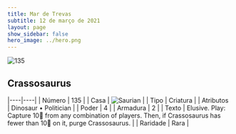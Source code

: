 ```yaml
---
title: Mar de Trevas
subtitle: 12 de março de 2021
layout: page
show_sidebar: false
hero_image: ../hero.png
---
```


![135](https://cdn.keyforgegame.com/media/card_front/pt/496_135_G86RPHM5CVMF_pt.png)

## Crassosaurus

|----|----|
| Número | 135 |
| Casa | ![Saurian](https://archonarcana.com/images/thumb/9/9e/Saurian_P.png/22px-Saurian_P.png "Sauro") |
| Tipo | Criatura |
| Atributos | Dinosaur • Politician |
| Poder | 4 |
| Armadura | 2 |
| Texto | Elusive.  Play: Capture 10 from any combination of players. Then, if Crassosaurus has fewer than 10 on it, purge Crassosaurus. |
| Raridade | Rara |
